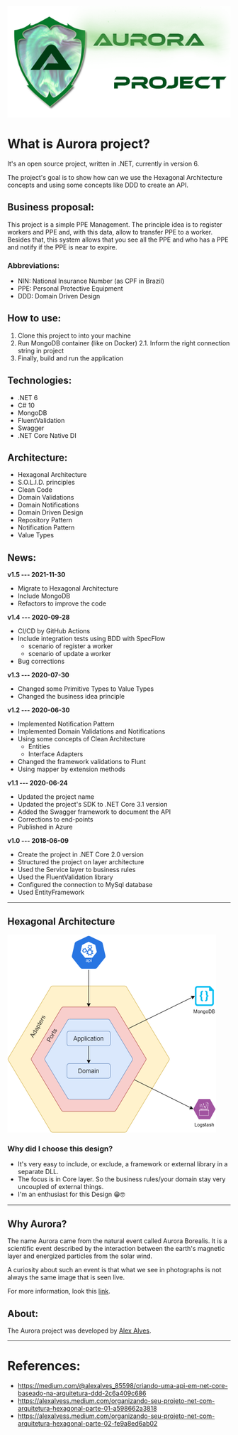 ﻿![Aurora Project](./img/logo.png)

# What is Aurora project?
It's an open source project, written in .NET, currently in version 6.

The project's goal is to show how can we use the Hexagonal Architecture concepts and using some concepts like DDD to create an API.

## Business proposal:
This project is a simple PPE Management. The principle idea is to register workers and PPE and, with this data, allow to transfer PPE to a worker.
Besides that, this system allows that you see all the PPE and who has a PPE and notify if the PPE is near to expire.

### Abbreviations:
* NIN: National Insurance Number (as CPF in Brazil)
* PPE: Personal Protective Equipment
* DDD: Domain Driven Design

## How to use:
1. Clone this project to into your machine
2. Run MongoDB container (like on Docker)
    2.1. Inform the right connection string in project
3. Finally, build and run the application

## Technologies:
* .NET 6
* C# 10
* MongoDB
* FluentValidation
* Swagger
* .NET Core Native DI

## Architecture:
* Hexagonal Architecture
* S.O.L.I.D. principles
* Clean Code
* Domain Validations
* Domain Notifications
* Domain Driven Design
* Repository Pattern
* Notification Pattern
* Value Types

## News:
**v1.5 --- 2021-11-30**
* Migrate to Hexagonal Architecture
* Include MongoDB
* Refactors to improve the code

**v1.4 --- 2020-09-28**
* CI/CD by GitHub Actions
* Include integration tests using BDD with SpecFlow
    * scenario of register a worker
    * scenario of update a worker
* Bug corrections

**v1.3 --- 2020-07-30**
* Changed some Primitive Types to Value Types
* Changed the business idea principle

**v1.2 --- 2020-06-30**
* Implemented Notification Pattern
* Implemented Domain Validations and Notifications
* Using some concepts of Clean Architecture
    * Entities
    * Interface Adapters
* Changed the framework validations to Flunt
* Using mapper by extension methods

**v1.1 --- 2020-06-24**
* Updated the project name
* Updated the project's SDK to .NET Core 3.1 version
* Added the Swagger framework to document the API
* Corrections to end-points
* Published in Azure

**v1.0 --- 2018-06-09**
* Create the project in .NET Core 2.0 version
* Structured the project on layer architecture 
* Used the Service layer to business rules
* Used the FluentValidation library
* Configured the connection to MySql database
* Used EntityFramework

---

## Hexagonal Architecture
![Design Architectural](./img/aurora_architecture.png)

### Why did I choose this design?
* It's very easy to include, or exclude, a framework or external library in a separate DLL.
* The focus is in Core layer. So the business rules/your domain stay very uncoupled of external things.
* I'm an enthusiast for this Design 😁🤓


---

## Why Aurora?
The name Aurora came from the natural event called Aurora Borealis. It is a scientific event described by the interaction between the earth's magnetic layer and energized particles from the solar wind.

A curiosity about such an event is that what we see in photographs is not always the same image that is seen live.

For more information, look this [link](https://www.hipercultura.com/fenomenos-naturais/).

## About:
The Aurora project was developed by [Alex Alves](https://www.linkedin.com/in/alexalvess/).

---

# References:
* https://medium.com/@alexalves_85598/criando-uma-api-em-net-core-baseado-na-arquitetura-ddd-2c6a409c686
* https://alexalvess.medium.com/organizando-seu-projeto-net-com-arquitetura-hexagonal-parte-01-a598662a3818
* https://alexalvess.medium.com/organizando-seu-projeto-net-com-arquitetura-hexagonal-parte-02-fe9a8ed6ab02